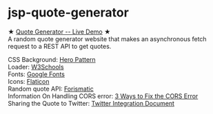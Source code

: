 # jsp-quote-generator

★ [Quote Generator -- Live Demo](https://yjie28.github.io/jsp-quote-generator/) ★ <br />
A random quote generator website that makes an asynchronous fetch request to a REST API to get quotes. 

CSS Background: [Hero Pattern](https://www.heropatterns.com) <br />
Loader: [W3Schools](w3schools.com/howto/howto_css_loader.asp) <br />
Fonts: [Google Fonts](https://fonts.google.com/) <br />
Icons: [Flaticon](https://www.flaticon.com/) <br />
Random quote API: [Forismatic](https://forismatic.com/en/api/) <br />
Information On Handling CORS error: [3 Ways to Fix the CORS Error](https://medium.com/@dtkatz/3-ways-to-fix-the-cors-error-and-how-access-control-allow-origin-works-d97d55946d9) <br />
Sharing the Quote to Twitter: [Twitter Integration Document](https://developer.twitter.com/en/docs/twitter-for-websites/tweet-button/guides/web-intent) <br />
